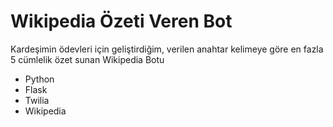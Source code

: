 # Wikipedia Özeti Veren Bot

Kardeşimin ödevleri için geliştirdiğim, verilen anahtar kelimeye göre en fazla 5 cümlelik özet sunan Wikipedia Botu

- Python
- Flask
- Twilia
- Wikipedia
